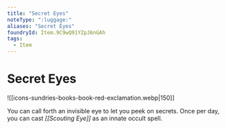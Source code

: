 ```yaml
---
title: "Secret Eyes"
noteType: ":luggage:"
aliases: "Secret Eyes"
foundryId: Item.9C9wQ91YZpJ6nGAh
tags:
  - Item
---
```


# Secret Eyes
![[icons-sundries-books-book-red-exclamation.webp|150]]

You can call forth an invisible eye to let you peek on secrets. Once per day, you can cast _[[Scouting Eye]]_ as an innate occult spell.
